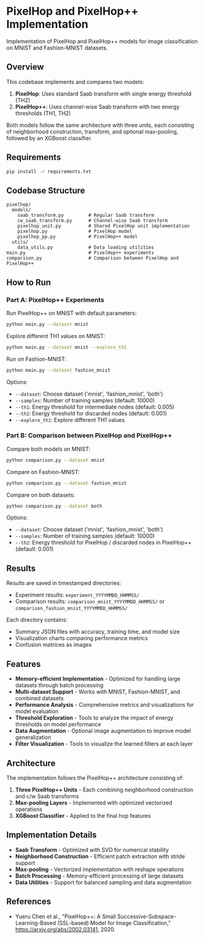 # PixelHop and PixelHop++ Implementation

Implementation of PixelHop and PixelHop++ models for image classification on MNIST and Fashion-MNIST datasets.

## Overview

This codebase implements and compares two models:

1. **PixelHop**: Uses standard Saab transform with single energy threshold (TH2)
2. **PixelHop++**: Uses channel-wise Saab transform with two energy thresholds (TH1, TH2)

Both models follow the same architecture with three units, each consisting of neighborhood construction, transform, and optional max-pooling, followed by an XGBoost classifier.

## Requirements

```bash
pip install -r requirements.txt
```

## Codebase Structure

```
pixelhop/
  models/
    saab_transform.py         # Regular Saab transform
    cw_saab_transform.py      # Channel-wise Saab transform
    pixelhop_unit.py          # Shared PixelHop unit implementation
    pixelhop.py               # PixelHop model
    pixelhop_pp.py            # PixelHop++ model
  utils/
    data_utils.py             # Data loading utilities
main.py                       # PixelHop++ experiments
comparison.py                 # Comparison between PixelHop and PixelHop++
```

## How to Run

### Part A: PixelHop++ Experiments

Run PixelHop++ on MNIST with default parameters:
```bash
python main.py --dataset mnist
```

Explore different TH1 values on MNIST:
```bash
python main.py --dataset mnist --explore_th1
```

Run on Fashion-MNIST:
```bash
python main.py --dataset fashion_mnist
```

Options:
- `--dataset`: Choose dataset ('mnist', 'fashion_mnist', 'both')
- `--samples`: Number of training samples (default: 10000)
- `--th1`: Energy threshold for intermediate nodes (default: 0.005)
- `--th2`: Energy threshold for discarded nodes (default: 0.001)
- `--explore_th1`: Explore different TH1 values

### Part B: Comparison between PixelHop and PixelHop++

Compare both models on MNIST:
```bash
python comparison.py --dataset mnist
```

Compare on Fashion-MNIST:
```bash
python comparison.py --dataset fashion_mnist
```

Compare on both datasets:
```bash
python comparison.py --dataset both
```

Options:
- `--dataset`: Choose dataset ('mnist', 'fashion_mnist', 'both') 
- `--samples`: Number of training samples (default: 10000)
- `--th2`: Energy threshold for PixelHop / discarded nodes in PixelHop++ (default: 0.001)

## Results

Results are saved in timestamped directories:
- Experiment results: `experiment_YYYYMMDD_HHMMSS/`
- Comparison results: `comparison_mnist_YYYYMMDD_HHMMSS/` or `comparison_fashion_mnist_YYYYMMDD_HHMMSS/`

Each directory contains:
- Summary JSON files with accuracy, training time, and model size
- Visualization charts comparing performance metrics
- Confusion matrices as images

## Features

- **Memory-efficient Implementation** - Optimized for handling large datasets through batch processing
- **Multi-dataset Support** - Works with MNIST, Fashion-MNIST, and combined datasets
- **Performance Analysis** - Comprehensive metrics and visualizations for model evaluation
- **Threshold Exploration** - Tools to analyze the impact of energy thresholds on model performance
- **Data Augmentation** - Optional image augmentation to improve model generalization
- **Filter Visualization** - Tools to visualize the learned filters at each layer

## Architecture

The implementation follows the PixelHop++ architecture consisting of:

1. **Three PixelHop++ Units** - Each combining neighborhood construction and c/w Saab transforms
2. **Max-pooling Layers** - Implemented with optimized vectorized operations
3. **XGBoost Classifier** - Applied to the final hop features

## Implementation Details

- **Saab Transform** - Optimized with SVD for numerical stability
- **Neighborhood Construction** - Efficient patch extraction with stride support
- **Max-pooling** - Vectorized implementation with reshape operations
- **Batch Processing** - Memory-efficient processing of large datasets
- **Data Utilities** - Support for balanced sampling and data augmentation

## References

- Yueru Chen et al., "PixelHop++: A Small Successive-Subspace-Learning-Based (SSL-based) Model for Image Classification," https://arxiv.org/abs/2002.03141, 2020. 